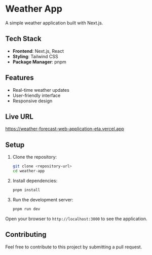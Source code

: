 # Weather App

A simple weather application built with Next.js.

## Tech Stack

- **Frontend**: Next.js, React
- **Styling**: Tailwind CSS
- **Package Manager**: pnpm

## Features

- Real-time weather updates
- User-friendly interface
- Responsive design

## Live URL
https://weather-forecast-web-application-eta.vercel.app

## Setup

1. Clone the repository:

   ```bash
   git clone <repository-url>
   cd weather-app
   ```

2. Install dependencies:

   ```bash
   pnpm install
   ```

3. Run the development server:

   ```bash
   pnpm run dev
   ```

Open your browser to `http://localhost:3000` to see the application.

## Contributing

Feel free to contribute to this project by submitting a pull request.
